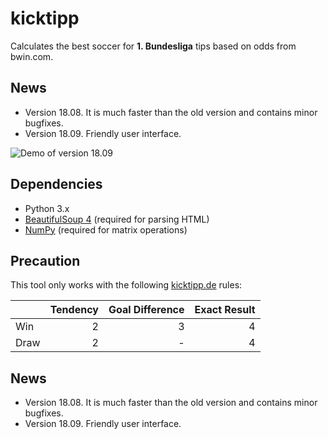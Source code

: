 # kicktipp
Calculates the best soccer for **1. Bundesliga** tips based on odds from bwin.com.

## News
* Version 18.08. It is much faster than the old version and contains minor bugfixes.
* Version 18.09. Friendly user interface.

![Demo of version 18.09](https://i.imgur.com/tLyAw2s.png)

## Dependencies
* Python 3.x
* [BeautifulSoup 4](https://pypi.python.org/pypi/beautifulsoup4/) (required for parsing HTML)
* [NumPy](https://www.numpy.org/) (required for matrix operations)

## Precaution
This tool only works with the following [kicktipp.de](https://www.kicktipp.de/) rules:

|      | Tendency | Goal Difference | Exact Result |
| ---- | -------: | --------------: | -----------: |
| Win  | 2        | 3               | 4            |
| Draw | 2        | -               | 4            |

## News
* Version 18.08. It is much faster than the old version and contains minor bugfixes.
* Version 18.09. Friendly user interface.

